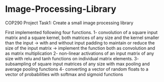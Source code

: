 # Image-Processing-Library
COP290 Project
Task1: Create a small image processing library

 First implemented following four functions.
 1-   convolution of a square input matrix and a square kernel, both matrices of any size and the kernel smaller than the input
       -> with and without input padding to maintain or reduce the size of the input matrix
       -> implement the function both as convolution and as matrix multiplication
 2-   non-linear activations of an input matrix of any size with relu and tanh functions on individual matrix elements.
 3-   subsampling of square input matrices of any size with max pooling and average pooling functions
 4-   converting a vector of random floats to a vector of probabilities with softmax and sigmoid functions
